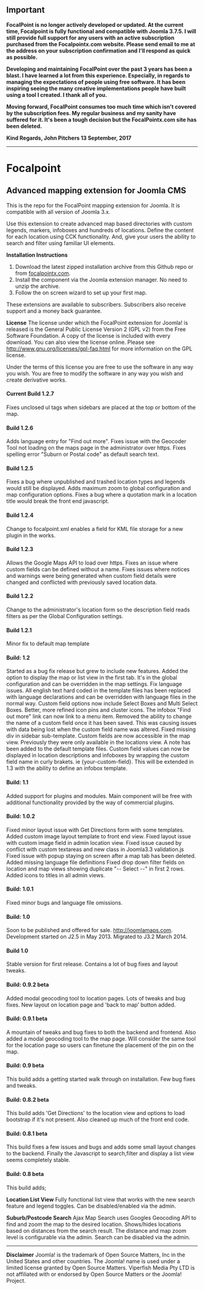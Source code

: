 

## Important

**FocalPoint is no longer actively developed or updated. At the current time, Focalpoint is fully functional and compatible with Joomla 3.7.5. I will still provide full support for any users with an active subscription purchased from the Focalpointx.com website. Please send email to me at the address on your subscription confirmation and I'll respond as quick as possible.**

**Developing and maintaining FocalPoint over the past 3 years has been a blast. I have learned a lot from this experience. Especially, in regards to  managing the expectations of people using free software. It has been inspiring seeing the many creative implementations people have built using a tool I created. I thank all of you.**

**Moving forward, FocalPoint consumes too much time which isn't covered by the subscription fees. My regular business and my sanity have suffered for it. It's been a tough decision but the FocalPointx.com site has been deleted.**

**Kind Regards,
John Pitchers
13 September, 2017**

---
# Focalpoint

## Advanced mapping extension for Joomla CMS

This is the repo for the FocalPoint mapping extension for Joomla. It is compatible with all version of Joomla 3.x. 

Use this extension to create advanced map based directories with custom legends, markers, infoboxes and hundreds of locations. Define the content for each location using CCK functionality. And, give your users the ability to search and filter using familiar UI elements.

**Installation Instructions** 
1. Download the latest zipped installation archive from this Github repo or from [focalpointx.com](http://focalpointx.com/). 
2. Install the component via the Joomla extension manager. No need to unzip the archive.
3. Follow the on screen wizard to set up your first map.

These extensions are available to subscribers. Subscribers also receive support and a money back guarantee.

**License**
The license under which the FocalPoint extension for Joomla! is released is the General Public License Version 2 (GPL v2) from the Free Software Foundation. A copy of the license is included with every download. You can also view the license online. Please see http://www.gnu.org/licenses/gpl-faq.html for more information on the GPL license.

Under the terms of this license you are free to use the software in any way you wish. You are free to modify the software in any way you wish and create derivative works.


#### Current Build 1.2.7
Fixes unclosed ul tags when sidebars are placed at the top or bottom of the map.


#### Build 1.2.6

Adds language entry for "Find out more".
Fixes issue with the Geocoder Tool not loading on the maps page in the administrator over https.
Fixes spelling error "Suburn or Postal code" as default search text.


#### Build 1.2.5

Fixes a bug where unpublished and trashed location types and legends would still be displayed.
Adds maximum zoom to global configuration and map configuration options.
Fixes a bug where a quotation mark in a location title would break the front end javascript.


#### Build 1.2.4

Change to focalpoint.xml enables a field for KML file storage for a new plugin in the works.


#### Build 1.2.3

Allows the Google Maps API to load over https.
Fixes an issue where custom fields can be defined without a name.
Fixes issues where notices and warnings were being generated when custom field details were changed and conflicted with previously saved location data.


#### Build 1.2.2

Change to the administrator's location form so the description field reads filters as per the Global Configuration settings.


#### Build 1.2.1

Minor fix to default map template 


#### Build: 1.2

Started as a bug fix release but grew to include new features.
Added the option to display the map or list view in the first tab. It's in the global configuration and can be overridden in the map settings.
Fix language issues. All english text hard coded in the template files has been replaced with language declarations and can be overridden with language files in the normal way.
Custom field options now include Select Boxes and Multi Select Boxes.
Better, more refined icon pins and cluster icons.
The infobox "Find out more" link can now link to a menu item.
Removed the ability to change the name of a custom field once it has been saved. This was causing issues with data being lost when the custom field name was altered.
Fixed missing div in sidebar sub-template.
Custom fields are now accessible in the map view. Previously they were only available in the locations view. A note has been added to the default template files.
Custom field values can now be displayed in location descriptions and infoboxes by wrapping the custom field name in curly brakets. ie {your-custom-field}. This will be extended in 1.3 with the ability to define an infobox template.


#### Build: 1.1

Added support for plugins and modules. Main component will be free with additional functionality provided by the way of commercial plugins.


#### Build: 1.0.2

Fixed minor layout issue with Get Directions form with some templates.
Added custom image layout template to front end view.
Fixed layout issue with custom image field in admin location view.
Fixed issue caused by conflict with custom textareas and new class in Joomla3.3 validation.js
Fixed issue with popup staying on screen after a map tab has been deleted.
Added missing language file definitions
Fixed drop down filter fields on location and map views showing duplicate "-- Select --" in first 2 rows.
Added icons to titles in all admin views.


#### Build: 1.0.1
Fixed minor bugs and language file omissions.


#### Build: 1.0

Soon to be published and offered for sale. http://joomlamaps.com. Development started on J2.5 in May 2013. Migrated to J3.2 March 2014.


#### Build 1.0

Stable version for first release. Contains a lot of bug fixes and layout tweaks.


#### Build: 0.9.2 beta

Added modal geocoding tool to location pages. Lots of tweaks and bug fixes. New layout on location page and 'back to map' button added.


#### Build: 0.9.1 beta

A mountain of tweaks and bug fixes to both the backend and frontend. Also added a modal geocoding tool to the map page. Will consider the same tool for the location page so users can finetune the placement of the pin on the map.


#### Build: 0.9 beta

This build adds a getting started walk through on installation. Few bug fixes and tweaks.


#### Build: 0.8.2 beta

This build adds 'Get Directions' to the location view and options to load bootstrap if it's not present. Also cleaned up much of the front end code.


#### Build: 0.8.1 beta

This build fixes a few issues and bugs and adds some small layout changes to the backend. Finally the Javascript to search,filter and display a list view seems completely stable.


#### Build: 0.8 beta
This build adds;

**Location List View**
Fully functional list view that works with the new search feature and legend toggles. Can be disabled/enabled via the admin.

**Suburb/Postcode Search**
Ajax Map Search uses Googles Geocoding API to find and zoom the map to the desired location. Shows/hides locations based on distances from the search result. The distance and map zoom level is configurable via the admin. Search can be disabled via the admin.


----------------
**Disclaimer**
Joomla! is the trademark of Open Source Matters, Inc in the United States and other countries. The Joomla! name is used under a limited license granted by Open Source Matters. Viperfish Media Pty LTD is not affiliated with or endorsed by Open Source Matters or the Joomla! Project.

